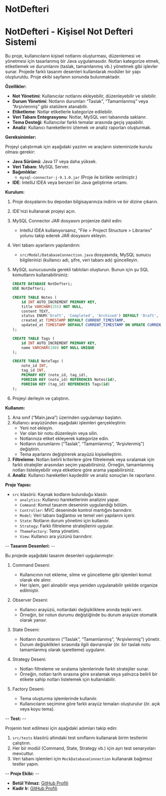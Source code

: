 # NotDefteri
# NotDefteri - Kişisel Not Defteri Sistemi

Bu proje, kullanıcıların kişisel notlarını oluşturması, düzenlemesi ve yönetmesi için tasarlanmış bir Java uygulamasıdır. Notları kategorize etmek, etiketlemek ve durumlarını (taslak, tamamlanmış vb.) yönetmek gibi işlevler sunar. Projede farklı tasarım desenleri kullanılarak modüler bir yapı oluşturuldu. Proje ekibi sayfanın sonunda bulunmaktadır.

 **Özellikler:**

- **Not Yönetimi**: Kullanıcılar notlarını ekleyebilir, düzenleyebilir ve silebilir.
- **Durum Yönetimi**: Notların durumları “Taslak”, “Tamamlanmış” veya “Arşivlenmiş” gibi statülere atanabilir.
- **Etiketleme**: Notlar etiketlerle kategorize edilebilir.
- **Veri Tabanı Entegrasyonu**: Notlar, MySQL veri tabanında saklanır.
- **Tema Desteği**: Kullanıcılar farklı temalar arasında geçiş yapabilir.
- **Analiz**: Kullanıcı hareketlerini izlemek ve analiz raporları oluşturmak.

 **Gereksinimler:**

Projeyi çalıştırmak için aşağıdaki yazılım ve araçların sisteminizde kurulu olması gerekir:

- **Java Sürümü**: Java 17 veya daha yüksek.
- **Veri Tabanı**: MySQL Server.
- **Bağımlıklar**:
  - `mysql-connector-j-9.1.0.jar` (Proje ile birlikte verilmiştir.)
- **IDE**: IntelliJ IDEA veya benzeri bir Java geliştirme ortamı.

 **Kurulum:**

1. Proje dosyalarını bu depodan bilgisayarınıza indirin ve bir dizine çıkarın.

2. IDE'nizi kullanarak projeyi açın.

3. MySQL Connector JAR dosyasını projenize dahil edin:

   - IntelliJ IDEA kullanıyorsanız, "File > Project Structure > Libraries" yolunu takip ederek JAR dosyasını ekleyin.

4. Veri tabanı ayarlarını yapılandırın:

   - `src/Model/DatabaseConnection.java` dosyasında, MySQL sunucu bilgilerinizi (kullanıcı adı, şifre, veri tabanı adı) güncelleyin.

5. MySQL sunucusunda gerekli tabloları oluşturun. Bunun için şu SQL komutlarını kullanabilirsiniz:

   ```sql
   CREATE DATABASE NotDefteri;
   USE NotDefteri;

   CREATE TABLE Notes (
       id INT AUTO_INCREMENT PRIMARY KEY,
       title VARCHAR(255) NOT NULL,
       content TEXT,
       status ENUM('Draft', 'Completed', 'Archived') DEFAULT 'Draft',
       created_at TIMESTAMP DEFAULT CURRENT_TIMESTAMP,
       updated_at TIMESTAMP DEFAULT CURRENT_TIMESTAMP ON UPDATE CURRENT_TIMESTAMP
   );

   CREATE TABLE Tags (
       id INT AUTO_INCREMENT PRIMARY KEY,
       name VARCHAR(100) NOT NULL UNIQUE
   );

   CREATE TABLE NoteTags (
       note_id INT,
       tag_id INT,
       PRIMARY KEY (note_id, tag_id),
       FOREIGN KEY (note_id) REFERENCES Notes(id),
       FOREIGN KEY (tag_id) REFERENCES Tags(id)
   );
   ```

6. Projeyi derleyin ve çalıştırın.

 **Kullanım:**

1. Ana sınıf (“Main.java”) üzerinden uygulamayı başlatın.
2. Kullanıcı arayüzünden aşağıdaki işlemleri gerçekleştirin:
   - Yeni not ekleyin.
   - Var olan bir notu düzenleyin veya silin.
   - Notlarınıza etiket ekleyerek kategorize edin.
   - Notların durumlarını (“Taslak”, “Tamamlanmış”, “Arşivlenmiş”) değiştirin.
   - Tema ayarlarını değiştirerek arayüzü kişiselleştirin.
3. **Filtreleme**: Notları belirli kriterlere göre filtrelemek veya sıralamak için farklı stratejiler arasından seçim yapabilirsiniz. Örneğin, tamamlanmış notları listeleyebilir veya etiketlere göre arama yapabilirsiniz.
4. **Analiz**: Kullanıcı hareketleri kaydedilir ve analiz sonuçları ile raporlanır.

**Proje Yapısı:**

- `src` klasörü: Kaynak kodların bulunduğu klasör.
  - `analytics`: Kullanıcı hareketlerinin analizini yapar.
  - `Command`: Komut tasarım deseninin uygulandığı bölüm.
  - `Controller`: MVC deseninde kontrol mantığını barındırır.
  - `Model`: Veri tabanı bağlantısı ve temel veri yapılarını içerir.
  - `State`: Notların durum yönetimi için kullanılır.
  - `Strategy`: Farklı filtreleme stratejilerini uygular.
  - `ThemeFactory`: Tema yönetimi.
  - `View`: Kullanıcı ara yüzünü barındırır.

-- **Tasarım Desenleri:** --

Bu projede aşağıdaki tasarım desenleri uygulanmıştır:

1. Command Deseni:

   - Kullanıcının not ekleme, silme ve güncelleme gibi işlemleri komut olarak ele alınır.
   - Her işlem, geri alınabilir veya yeniden uygulanabilir şekilde organize edilmiştir.

2. Observer Deseni:

   - Kullanıcı arayüzü, notlardaki değişikliklere anında tepki verir.
   - Örneğin, bir notun durumu değiştiğinde bu durum arayüze otomatik olarak yansır.

3. State Deseni:

   - Notların durumlarını (“Taslak”, “Tamamlanmış”, “Arşivlenmiş”) yönetir.
   - Durum değişiklikleri sırasında ilgili davranışlar (ör. bir taslak notu tamamlanmış olarak işaretleme) uygulanır.

4. Strategy Deseni:

   - Notları filtreleme ve sıralama işlemlerinde farklı stratejiler sunar.
   - Örneğin, notları tarih sırasına göre sıralamak veya yalnızca belirli bir etikete sahip notları listelemek için kullanılabilir.

5. Factory Deseni:

   - Tema oluşturma işlemlerinde kullanılır.
   - Kullanıcıların seçimine göre farklı arayüz temaları oluşturulur (ör. açık veya koyu tema).

-- **Test:** --

Projenin test edilmesi için aşağıdaki adımları takip edin:

1. `src/tests` klasörü altındaki test sınıflarını kullanarak birim testlerini çalıştırın.
2. Her bir modül (Command, State, Strategy vb.) için ayrı test senaryoları mevcuttur.
3. Veri tabanı işlemleri için `MockDatabaseConnection` kullanarak bağımsız testler yapın.


-- **Proje Ekibi:** --

- **Betül Yılmaz**: [GitHub Profili](https://github.com/5220505016)
- **Kadir Ir**: [GitHub Profili](https://github.com/KadirIR)

